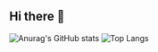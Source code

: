 ## Hi there 👋
![Anurag's GitHub stats](https://github-readme-stats.vercel.app/api?username=eduardosouzaramospedroni&show_icons=true&theme=radical)
![Top Langs](https://github-readme-stats.vercel.app/api/top-langs/?username=eduardosouzaramospedroni&stats_format=bytes)

